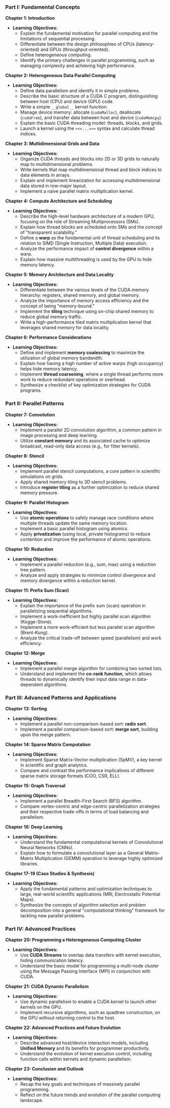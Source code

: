### Part I: Fundamental Concepts

**Chapter 1: Introduction**
*   **Learning Objectives:**
    *   Explain the fundamental motivation for parallel computing and the limitations of sequential processing.
    *   Differentiate between the design philosophies of CPUs (latency-oriented) and GPUs (throughput-oriented).
    *   Define heterogeneous computing.
    *   Identify the primary challenges in parallel programming, such as managing complexity and achieving high performance.

**Chapter 2: Heterogeneous Data Parallel Computing**
*   **Learning Objectives:**
    *   Define data parallelism and identify it in simple problems.
    *   Describe the basic structure of a CUDA C program, distinguishing between host (CPU) and device (GPU) code.
    *   Write a simple `__global__` kernel function.
    *   Manage device memory: allocate (`cudaMalloc`), deallocate (`cudaFree`), and transfer data between host and device (`cudaMemcpy`).
    *   Explain the basic CUDA threading model: threads, blocks, and grids.
    *   Launch a kernel using the `<<<...>>>` syntax and calculate thread indices.

**Chapter 3: Multidimensional Grids and Data**
*   **Learning Objectives:**
    *   Organize CUDA threads and blocks into 2D or 3D grids to naturally map to multidimensional problems.
    *   Write kernels that map multidimensional thread and block indices to data elements in arrays.
    *   Explain and implement linearization for accessing multidimensional data stored in row-major layout.
    *   Implement a naive parallel matrix multiplication kernel.

**Chapter 4: Compute Architecture and Scheduling**
*   **Learning Objectives:**
    *   Describe the high-level hardware architecture of a modern GPU, focusing on the role of Streaming Multiprocessors (SMs).
    *   Explain how thread blocks are scheduled onto SMs and the concept of "transparent scalability."
    *   Define a **warp** as the fundamental unit of thread scheduling and its relation to SIMD (Single Instruction, Multiple Data) execution.
    *   Analyze the performance impact of **control divergence** within a warp.
    *   Explain how massive multithreading is used by the GPU to hide memory latency.

**Chapter 5: Memory Architecture and Data Locality**
*   **Learning Objectives:**
    *   Differentiate between the various levels of the CUDA memory hierarchy: registers, shared memory, and global memory.
    *   Analyze the importance of memory access efficiency and the concept of being "memory-bound."
    *   Implement the **tiling** technique using on-chip shared memory to reduce global memory traffic.
    *   Write a high-performance tiled matrix multiplication kernel that leverages shared memory for data locality.

**Chapter 6: Performance Considerations**
*   **Learning Objectives:**
    *   Define and implement **memory coalescing** to maximize the utilization of global memory bandwidth.
    *   Explain how having a high number of active warps (high occupancy) helps hide memory latency.
    *   Implement **thread coarsening**, where a single thread performs more work to reduce redundant operations or overhead.
    *   Synthesize a checklist of key optimization strategies for CUDA programs.

### Part II: Parallel Patterns

**Chapter 7: Convolution**
*   **Learning Objectives:**
    *   Implement a parallel 2D convolution algorithm, a common pattern in image processing and deep learning.
    *   Utilize **constant memory** and its associated cache to optimize broadcast, read-only data access (e.g., for filter kernels).

**Chapter 8: Stencil**
*   **Learning Objectives:**
    *   Implement parallel stencil computations, a core pattern in scientific simulations on grids.
    *   Apply shared memory tiling to 3D stencil problems.
    *   Introduce **register tiling** as a further optimization to reduce shared memory pressure.

**Chapter 9: Parallel Histogram**
*   **Learning Objectives:**
    *   Use **atomic operations** to safely manage race conditions where multiple threads update the same memory location.
    *   Implement a basic parallel histogram using atomics.
    *   Apply **privatization** (using local, private histograms) to reduce contention and improve the performance of atomic operations.

**Chapter 10: Reduction**
*   **Learning Objectives:**
    *   Implement a parallel reduction (e.g., sum, max) using a reduction tree pattern.
    *   Analyze and apply strategies to minimize control divergence and memory divergence within a reduction kernel.

**Chapter 11: Prefix Sum (Scan)**
*   **Learning Objectives:**
    *   Explain the importance of the prefix sum (scan) operation in parallelizing sequential algorithms.
    *   Implement a work-inefficient but highly parallel scan algorithm (Kogge-Stone).
    *   Implement a more work-efficient but less parallel scan algorithm (Brent-Kung).
    *   Analyze the critical trade-off between speed (parallelism) and work efficiency.

**Chapter 12: Merge**
*   **Learning Objectives:**
    *   Implement a parallel merge algorithm for combining two sorted lists.
    *   Understand and implement the **co-rank function**, which allows threads to dynamically identify their input data range in data-dependent algorithms.

### Part III: Advanced Patterns and Applications

**Chapter 13: Sorting**
*   **Learning Objectives:**
    *   Implement a parallel non-comparison-based sort: **radix sort**.
    *   Implement a parallel comparison-based sort: **merge sort**, building upon the merge pattern.

**Chapter 14: Sparse Matrix Computation**
*   **Learning Objectives:**
    *   Implement Sparse Matrix-Vector multiplication (SpMV), a key kernel in scientific and graph analytics.
    *   Compare and contrast the performance implications of different sparse matrix storage formats (COO, CSR, ELL).

**Chapter 15: Graph Traversal**
*   **Learning Objectives:**
    *   Implement a parallel Breadth-First Search (BFS) algorithm.
    *   Compare vertex-centric and edge-centric parallelization strategies and their respective trade-offs in terms of load balancing and parallelism.

**Chapter 16: Deep Learning**
*   **Learning Objectives:**
    *   Understand the fundamental computational kernels of Convolutional Neural Networks (CNNs).
    *   Explain how to formulate a convolutional layer as a General Matrix-Matrix Multiplication (GEMM) operation to leverage highly optimized libraries.

**Chapter 17-19 (Case Studies & Synthesis)**
*   **Learning Objectives:**
    *   Apply the fundamental patterns and optimization techniques to large, real-world scientific applications (MRI, Electrostatic Potential Maps).
    *   Synthesize the concepts of algorithm selection and problem decomposition into a general "computational thinking" framework for tackling new parallel problems.

### Part IV: Advanced Practices

**Chapter 20: Programming a Heterogeneous Computing Cluster**
*   **Learning Objectives:**
    *   Use **CUDA Streams** to overlap data transfers with kernel execution, hiding communication latency.
    *   Understand the basic model for programming a multi-node cluster using the Message Passing Interface (MPI) in conjunction with CUDA.

**Chapter 21: CUDA Dynamic Parallelism**
*   **Learning Objectives:**
    *   Use dynamic parallelism to enable a CUDA kernel to launch other kernels on the GPU.
    *   Implement recursive algorithms, such as quadtree construction, on the GPU without returning control to the host.

**Chapter 22: Advanced Practices and Future Evolution**
*   **Learning Objectives:**
    *   Describe advanced host/device interaction models, including **Unified Memory** and its benefits for programmer productivity.
    *   Understand the evolution of kernel execution control, including function calls within kernels and dynamic parallelism.

**Chapter 23: Conclusion and Outlook**
*   **Learning Objectives:**
    *   Recap the key goals and techniques of massively parallel programming.
    *   Reflect on the future trends and evolution of the parallel computing landscape.